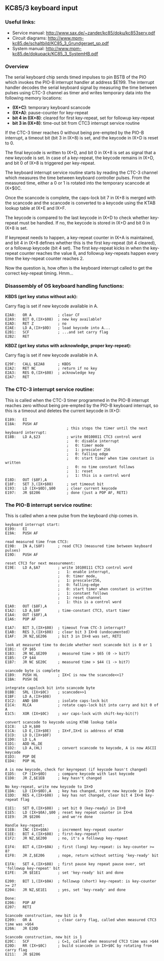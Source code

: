 ## KC85/3 keyboard input

### Useful links:

* Service manual: http://www.sax.de/~zander/kc85/doku/kc853serv.pdf
* Circuit diagrams: http://www.mpm-kc85.de/schaltbild/KC85_3_Grundgeraet_sp.pdf
* System manual: http://www.mpm-kc85.de/dokupack/KC85_3_SystemHB.pdf

### Overview

The serial keyboard chip sends timed impulses to pin BSTB of the PIO 
which invokes the PIO-B interrupt handler at address $E199. The interrupt
handler decodes the serial keyboard signal by measuring the time
between pulses using CTC-3 channel as timer and writes temporary data
into the following memory locations:

* **(IX+C)**: temporary keyboard scancode
* **(IX+A)**: pause-counter for key-repeat
* **bit 4 in (IX+8)**: cleared for first key-repeat, set for followup key-repeat
* **bit 3 in (IX+8)**: time-out bit from CTC3 interrupt service routine

If the CTC-3 timer reaches 0 without being pre-empted by the PIO-B
interrupt, a timeout bit (bit 3 in IX+8) is set, and the keycode
in IX+D is reset to 0.

The final keycode is written to IX+D, and bit 0 in IX+8 is set as signal
that a new keycode is set. In case of a key-repeat, the keycode remains in
IX+D, and bit 0 of IX+8 is triggered per key-repeat.

The keyboard interrupt service routine starts by reading the CTC-3 channel
which measures the time between keyboard controller pulses. From the measured
time, either a 0 or 1 is rotated into the temporary scancode at IX+$0C. 

Once the scancode is complete, the caps-lock bit 7 in IX+8 is
merged with the scancode and the scancode is converted to a
keycode using the KTAB lookup table at IX+E and IX+F.

The keycode is compared to the last keycode in IX+D to check whether
key-repeat must be handled. If no, the keycode is stored in IX+D and
bit 0 in IX+8 is set.

If keyrepeat needs to happen, a key-repeat counter in IX+A is maintained,
and bit 4 in IX+8 defines whether this is the first key-repeat (bit 4 cleared),
or a followup keycode (bit 4 set). The first key-repeat kicks in when the
key-repeat counter reaches the value 8, and followup key-repeats happen
every time the key-repeat counter reaches 2.

Now the question is, how often is the keyboard interrupt called to get
the correct key-repeat timing. Hmm...

### Disassembly of OS keyboard handling functions:

**KBDS (get key status without ack):**

Carry flag is set if new keycode available in A.

```z80asm
E2A8:   OR A            ; clear CF
E2A9:   BIT 0,(IX+$08)  ; new key available?
E2AD:   RET Z           ; no
E2AE:   LD A,(IX+$0D)   ; load keycode into A...
E2B1:   SCF             ; ...and set carry flag
E2B2:   RET
```

**KBDZ (get key status with acknowledge, proper key-repeat):**

Carry flag is set if new keycode available in A.

```z80asm
E29F:   CALL $E2A8      ; KBDS
E2A2:   RET NC          ; return if no key
E2A3:   RES 0,(IX+$08)  ; acknowledge key
E2A7:   RET
```

### The CTC-3 interrupt service routine:
This is called when the CTC-3 timer programmed in the PIO-B 
interrupt reaches zero without being pre-empted by the
PIO-B keyboard interrupt, so this is a timeout and deletes the current
keycode in IX+D:

```z80asm
E189:   EI
E18A:   PUSH AF
                            ; this stops the timer until the next keyboard interrupt:
E18B:   LD A,$23            ; write 00100011 CTC3 control word
                            ;   0: disable interrupt
                            ;   0: timer mode
                            ;   1: prescaler 256
                            ;   0: falling edge
                            ;   0: start timer when time constant is written
                            ;   0: no time constant follows
                            ;   1: reset
                            ;   1: this is a control word
E18D:   OUT ($8F),A
E18F:   SET 3,(IX+$08)      ; set timeout bit
E193:   LD (IX+$0D),$00     ; clear current keycode
E197:   JR $E206            ; done (just a POP AF, RETI) 
```

### The PIO-B interrupt service routine:

This is called when a new pulse from the keyboard chip comes in.

```z80asm
keyboard interrupt start:
E199:   EI
E19A:   PUSH AF

read measured time from CTC3:
E19B:   IN A,($8F)      ; read CTC3 (measured time between keyboard pulses)
E19D:   PUSH AF

reset CTC3 for next measurement:
E19E:   LD A,$A7        ; write 10100111 CTC3 control word
                        ;   1: enable interrupt, 
                        ;   0: timer mode, 
                        ;   1: prescaler256, 
                        ;   0: falling-edge
                        ;   0: start timer when constant is written
                        ;   1: constant follows
                        ;   1: reset channel
                        ;   1: this is a control word
E1A0:   OUT ($8F),A     
E1A2:   LD A,$8F        ; time-constant CTC3, start timer
E1A4:   OUT ($8F),A
E1A6:   POP AF

E1A7:   BIT 3,(IX+$08)  ; timeout from CTC-3 interrupt?
E1AB:   RES 3,(IX+$08)  ; clear bit 3 IX+8 (undocumented)
E1AF:   JR NZ,$E206     ; bit 3 in IX+8 was set, RETI

look at measured time to decide whether next scancode bit is 0 or 1
E1B1:   CP $65
E1B3:   JR NC,$E209     ; measured time > $65 (0 -> bit7)
E1B5:   CP $44
E1B7:   JR NC $E20C     ; measured time > $44 (1 -> bit7)

scancode byte is complete
E1B9:   PUSH HL         ; IX+C is now the scancode<<1?
E1BA:   PUSH DE

integrate capslock bit into scancode byte
D1BB:   SRL (IX+$0C)    ; scancode>>1
E1BF:   LD A,(IX+$08)   
E1C2:   AND $80         ; isolate caps-lock bit
E1C4:   RLCA            ; rotate caps-lock bit into carry and bit 0 of A
E1C5:   XOR (IX+$0C)    ; xor caps-lock with shift-key-bit(?)

convert scancode to keycode using KTAB lookup table
E1C8:   LD H,$00
E1CA:   LD E,(IX+$0E)   ; IX+F,IX+E is address of KTAB
E1CD:   LD D,(IX+$0F)
E1D0:   LD L,A
E1D1:   ADD HL,DE
E1D2:   LD A,(HL)       ; convert scancode to keycode, A is now ASCII keycode
E1D3:   POP DE
E1D4:   POP HL

A is now keycode, check for keyrepeat (if keycode hasn't changed)
E1D5:   CP (IX+$0D)     ; compare keycode with last keycode
E1D8:   JR Z,$E1EB      ; key hasn't changed

No key-repeat, write new keycode to IX+D
E1DA:   LD (IX+$0D),A   ; key has changed, store new keycode in IX+D
E1DD:   RES 4,(IX+$08)  ; key has not changed, clear bit 4 IX+8 key-repeat flag

E1E1:   SET 0,(IX+$08)  ; set bit 0 (key-ready) in IX+8 
E1E5:   LD (IX+$0A),$00 ; reset key repeat counter in IX+A
E1E9:   JR $E206        ; and we're done

Handle key-repeat:
E1EB:   INC (IX+$0A)    ; increment key-repeat counter
E1EE:   BIT 4,(IX+$08)  ; first-key-repeat?
E1F2:   JR NZ,$E200     ; no, it's a followup key-repeat

E1F4:   BIT 4,(IX+$0A)  ; first (long) key-repeat: is key-counter >= 8?
E1F8:   JR Z,$E206      ; nope, return without setting 'key-ready' bit

E1FA:   SET 4,(IX+$08)  ; first pause key repeat pause over, set 'followup key-repeat' bit
E1FE:   JR $E1E1        ; set 'key-ready' bit and done

E200:   BIT 1,(IX+$0A)  ; followup (short) key-repeat: is key-counter >= 2? 
E204:   JR NZ,$E1E1     ; yes, set 'key-ready' and done

Done:
E206:   POP AF          
E207:   RETI

Scancode construction, new bit is 0
E209:   OR A            ; clear carry flag, called when measured CTC3 time was >$64
E20A:   JR E20D

Scancode construction, new bit is 1
E20C:   SCF             ; C=1, called when measured CTC3 time was >$44 
E20D:   RR (IX+$0C)     ; build scancode in IX+$0C by rotating from carry flag
E211:   JR $E206
```



